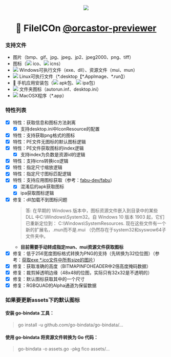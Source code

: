 <p align="center">
  <a href="https://orcastor.github.io/doc/">
    <img src="https://orcastor.github.io/doc/logo.svg">
  </a>
</p>

<h1 align="center"><strong>🔬 FileICOn</strong> <a href="https://github.com/orcastor/addon-previewer">@orcastor-previewer</a></h1>

### 支持文件

- 图片（bmp、gif、jpg、jpeg、jp2、jpeg2000、png、tiff）
- 图标（![](https://raw.githubusercontent.com/drag-and-publish/operating-system-logos/master/src/16x16/WIN.png) ico、![](https://raw.githubusercontent.com/drag-and-publish/operating-system-logos/master/src/16x16/MAC.png) icns）
- ![](https://raw.githubusercontent.com/drag-and-publish/operating-system-logos/master/src/16x16/WIN.png) Windows可执行文件（exe、dll）、资源文件（mui、mun）
- ![](https://raw.githubusercontent.com/drag-and-publish/operating-system-logos/master/src/16x16/LIN.png) Linux可执行文件（\*.desktop【\*.AppImage、\*.run】）
- 📱 手机应用安装包（![](https://raw.githubusercontent.com/drag-and-publish/operating-system-logos/master/src/16x16/AND.png) apk包、![](https://raw.githubusercontent.com/drag-and-publish/operating-system-logos/master/src/16x16/IOS.png) ipa包）
- ![](https://raw.githubusercontent.com/drag-and-publish/operating-system-logos/master/src/16x16/WIN.png) 文件夹图标（autorun.inf、desktop.ini）
- ![](https://raw.githubusercontent.com/drag-and-publish/operating-system-logos/master/src/16x16/MAC.png) MacOSX程序（\*.app）

### 特性列表

- [x] 特性：获取信息和图标方法剥离
  - [x] 支持desktop.ini中IconResource的配置
- [x] 特性：支持获取png格式的图标
- [x] 特性：PE文件无图标的默认图标逻辑
- [x] 特性：PE文件获取图标的index逻辑
  - [x] 支持index为负数是资源id的逻辑
- [x] 特性：支持icns转换ico逻辑
- [x] 特性：指定尺寸缩放逻辑
- [x] 特性：指定尺寸图标匹配逻辑
- [x] 特性：支持应用图标获取（参考：[fabu-dev/fabu](https://github.com/fabu-dev/fabu/blob/46befc46011d9cb9683ea467a9db126ba591004b/api/pkg/parser/parser.go#L88)）
  - [x] 混淆后的apk获取图标
  - [x] ipa获取图标逻辑
- [x] 修复：dll加载不到图标问题
  > 答: 在早期的 Windows 版本中，图标资源文件嵌入到目录中的某些 DLL 中C:\Windows\System32。自 Windows 10 版本 1903 起，它们已重新定位到： C:\Windows\SystemResources. 现在这些文件有一个新的扩展名，.mun而不是.mui （仍然存在于system32和syswow64子文件夹中。
  - **目前需要手动转成指定mun、mui资源文件获取图标**
- [x] 修复：低于256宽度图标格式转换为PNG的支持（先转换为32位位图）（参考：[获取exe *.ico文件中所有size的图片](https://stackoverflow.com/questions/16330403/get-hbitmaps-for-all-sizes-and-depths-of-a-file-type-icon-c)）
- [x] 修复：获取准确的高度（BITMAPINFOHEADER中2倍高度掩码数据）
- [x] 修复：裁剪掉透明边缘（48x48的位图，实际只有32x32是不透明的）
- [x] 修复：默认图标获取其中的一个尺寸
- [x] 修复：RGBQUAD的Alpha通道为保留数据

### 如果要更新assets下的默认图标

#### 安装 go-bindata 工具：
> go install -u github.com/go-bindata/go-bindata/...

#### 使用 go-bindata 将资源文件转换为 Go 代码：
> go-bindata -o assets.go -pkg fico assets/...